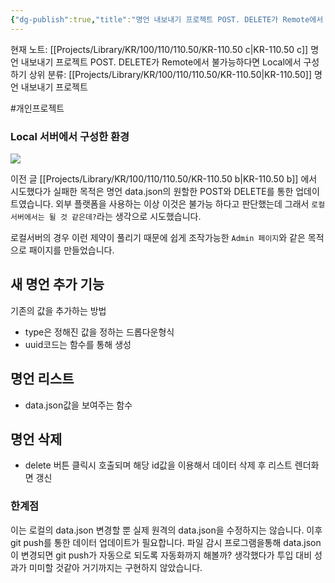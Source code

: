 ```yaml
---
{"dg-publish":true,"title":"명언 내보내기 프로젝트 POST. DELETE가 Remote에서 불가능하다면 Local에서 구성하기","description":"데이터의 post와 delete가 원격 서버에서는 안되지만 로컬에서라면 Admin페이지 처럼 가능할 것이라 예상하여 로컬에서 구현하였습니다.","permalink":"/projects/library/kr/100/110/110-50/kr-110-50-c/","dgPassFrontmatter":true,"noteIcon":"0","created":"2025-02-14T18:59:38.208+09:00","updated":"2025-03-18T11:07:09.543+09:00"}
---
```


현재 노트: [[Projects/Library/KR/100/110/110.50/KR-110.50 c\|KR-110.50 c]] 명언 내보내기 프로젝트 POST. DELETE가 Remote에서 불가능하다면 Local에서 구성하기
상위 분류: [[Projects/Library/KR/100/110/110.50/KR-110.50\|KR-110.50]] 명언 내보내기 프로젝트

#개인프로젝트 
### Local 서버에서 구성한 환경

![](https://i.imgur.com/QGCvUbd.png)


이전 글 [[Projects/Library/KR/100/110/110.50/KR-110.50 b\|KR-110.50 b]] 에서 시도했다가 실패한 목적은 명언 data.json의 원할한 POST와 DELETE를 통한 업데이트였습니다.
외부 플랫폼을 사용하는 이상 이것은 불가능 하다고 판단했는데 그래서 `로컬 서버에서는 될 것 같은데?`라는 생각으로 시도했습니다.

로컬서버의 경우 이런 제약이 풀리기 때문에 쉽게 조작가능한 `Admin 페이지`와 같은 목적으로 패이지를 만들었습니다.

## 새 명언 추가 기능
기존의  값을 추가하는 방법
- type은 정해진 값을 정하는 드롭다운형식
- uuid코드는 함수를 통해 생성

## 명언 리스트
- data.json값을 보여주는 함수

## 명언 삭제
- delete 버튼 클릭시 호출되며 해당 id값을 이용해서 데이터 삭제 후 리스트 렌더화면 갱신


### 한계점
이는 로컬의 data.json 변경할 뿐 실제 원격의 data.json을 수정하지는 않습니다. 이후 git push를 통한 데이터 업데이트가 필요합니다. 파일 감시 프로그램을통해 data.json이 변경되면 git push가 자동으로 되도록 자동화까지 해볼까? 생각했다가 투입 대비 성과가 미미할 것같아 거기까지는 구현하지 않았습니다.